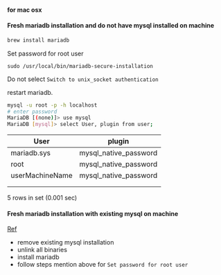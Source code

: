 #### for mac osx

#### Fresh mariadb installation and do not have mysql installed on machine

```bash
brew install mariadb
```

 Set password for root user

```
sudo /usr/local/bin/mariadb-secure-installation
```
Do not select `Switch to unix_socket authentication`


restart mariadb.

```bash
mysql -u root -p -h localhost
# enter password
MariaDB [(none)]> use mysql
MariaDB [mysql]> select User, plugin from user;
```

| User        | plugin                |
 -------------|---------------------- |
| mariadb.sys | mysql_native_password |
| root        | mysql_native_password |
| userMachineName     | mysql_native_password |
|             |                       |
|             |                       |

5 rows in set (0.001 sec)

#### Fresh mariadb installation with existing mysql on machine

[Ref](https://stackoverflow.com/a/54368020/2987755) 

- remove existing mysql installation
- unlink all binaries
- install mariadb
- follow steps mention above for `Set password for root user`
